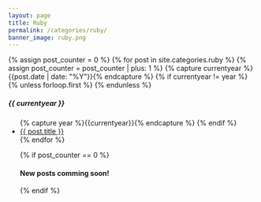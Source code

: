 ```yaml
---
layout: page
title: Ruby
permalink: /categories/ruby/
banner_image: ruby.png
---
```


<div>
  {% assign post_counter = 0 %}
  {% for post in site.categories.ruby %}
    {% assign post_counter = post_counter | plus: 1 %}
    {% capture currentyear %}{{post.date | date: "%Y"}}{% endcapture %}
    {% if currentyear != year %}
      {% unless forloop.first %}
      </ul>
      {% endunless %}
      <h5>{{ currentyear }}</h5>
      <ul>
      {% capture year %}{{currentyear}}{% endcapture %}
    {% endif %}
    <li><a href="{{ post.url | prepend: site.baseurl }}">{{ post.title }}</a></li>
{% endfor %}

{% if post_counter == 0 %}
  <h4>New posts comming soon!</h4>
{% endif %}
</div>
